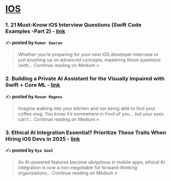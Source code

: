 
<h1><a href=https://medium.com/tag/ios/recommended target="_blank" rel="noopener noreferrer">IOS</a></h1>
<h3>1. 21 Must-Know iOS Interview Questions (Swift Code Examples -Part 2) - <a href="https://medium.com/@kumar.gaurav.sri99/21-must-know-ios-interview-questions-swift-code-examples-part-2-2bfffc209fcc?source=rss------ios-5" target="_blank" rel="noopener noreferrer">link</a></h3>

✍️ **posted by `Kumar Gaurav`**

<blockquote>Whether you’re preparing for your next iOS developer interview or just brushing up on advanced concepts, mastering these questions (with…
Continue reading on Medium »</blockquote>

<h3>2. Building a Private AI Assistant for the Visually Impaired with Swift + Core ML - <a href="https://medium.com/@r_magnus/building-a-private-ai-assistant-for-the-visually-impaired-with-swift-core-ml-9a8258c4901c?source=rss------ios-5" target="_blank" rel="noopener noreferrer">link</a></h3>

✍️ **posted by `Ronan Magnus`**

<blockquote>Imagine walking into your kitchen and not being able to find your coffee mug. You know it’s somewhere in front of you… but your eyes can’t…
Continue reading on Medium »</blockquote>

<h3>3. Ethical AI Integration Essential? Prioritize These Traits When Hiring iOS Devs in 2025 - <a href="https://medium.com/@ryagoel1994/ethical-ai-integration-essential-prioritize-these-traits-when-hiring-ios-devs-in-2025-4234c319d009?source=rss------ios-5" target="_blank" rel="noopener noreferrer">link</a></h3>

✍️ **posted by `Rya Goel`**

<blockquote>As AI-powered features become ubiquitous in mobile apps, ethical AI integration is now a non-negotiable for forward-thinking organizations…
Continue reading on Medium »</blockquote>

